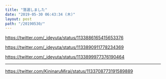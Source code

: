 ```yaml
---
title: "落選しました"
date: "2019-05-30 06:43:34 (木)"
layout: post
path: "/20190530/"
---
```


https://twitter.com/_ideyuta/status/1133886165415653376

https://twitter.com/_ideyuta/status/1133890911778234369

https://twitter.com/_ideyuta/status/1133899977376190464

---

https://twitter.com/KininaruMirai/status/1133708773191589889
